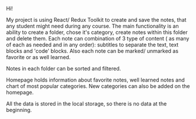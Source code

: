 Hi! 

My project is using React/ Redux Toolkit to create and save the notes, that any student might need during any course. The main functionality is an ability to create a folder, chose it's category, create notes within this folder and delete them. Each note can combination of 3 type of content ( as many of each as needed and in any order): subtitles to separate the text, text blocks and 'code' blocks. Also each note can be marked/ unmarked as favorite or as well learned. 

Notes in each folder can be sorted and filtered.

Homepage holds information about favorite notes, well learned notes and chart of most popular categories. New categories can also be added on the homepage.

All the data is stored in the local storage, so there is no data at the beginning.



